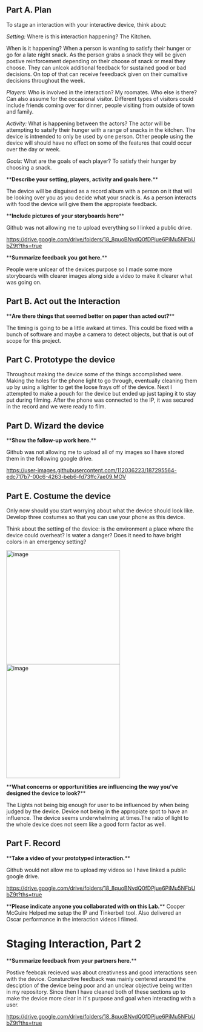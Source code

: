 

## Part A. Plan 

To stage an interaction with your interactive device, think about:

_Setting:_ Where is this interaction happening? The Kitchen.

When is it happening? When a person is wanting to satisfy their hunger or go for a late night snack. As the person grabs a snack they will be given postive reinforcement depending on their choose of snack or meal they choose. They can unlcok additional feedback for sustained good or bad decisions. On top of that can receive feeedback given on their cumaltive decisions throughout the week.

_Players:_ Who is involved in the interaction? My roomates. 
Who else is there? Can also assume for the occasional visitor. Different types of visitors could include friends coming over for dinner, people visiting from outside of town and family.

_Activity:_ 
What is happening between the actors? 
The actor will be attempting to satsify their hunger with a range of snacks in the kitchen. The device is intnended to only be used by one person. Other people using the device will should have no effect on some of the features that could occur over the day or week.

_Goals:_ 
What are the goals of each player?
To satisfy their hunger by choosing a snack.


\*\***Describe your setting, players, activity and goals here.**\*\*

 The device will be disguised as a record album with a person on it that will be looking over you as you decide what your snack is. As a person interacts with food the device will give them the appropiate feedback.

\*\***Include pictures of your storyboards here**\*\*

Github was not allowing me to upload everything so I linked a public drive.

https://drive.google.com/drive/folders/18_8quoBNvdQ0fDPjue6PiMu5NFbUbZ9t?ths=true

\*\***Summarize feedback you got here.**\*\*

People were unlcear of the devices purpose so I made some more storyboards with clearer images along side a video to make it clearer what was going on.

## Part B. Act out the Interaction


\*\***Are there things that seemed better on paper than acted out?**\*\*

The timing is going to be a little awkard at times. This could be fixed with a bunch of software and maybe a camera to detect objects, but that is out of scope for this project.


## Part C. Prototype the device

Throughout making the device some of the things accomplished were. Making the holes for the phone light to go through, eventually cleaning them up by using a lighter to get the loose frays off of the device. Next I attempted to make a pouch for the device but ended up just taping it to stay put during filming. After the phone was connected to the IP, it was secured in the record and we were ready to film.

## Part D. Wizard the device


\*\***Show the follow-up work here.**\*\*

Github was not allowing me to upload all of my images so I have stored them in the following google drive.

https://user-images.githubusercontent.com/112036223/187295564-edc717b7-00c6-4263-beb6-fd73ffc7ae09.MOV



## Part E. Costume the device

Only now should you start worrying about what the device should look like. Develop three costumes so that you can use your phone as this device.

Think about the setting of the device: is the environment a place where the device could overheat? Is water a danger? Does it need to have bright colors in an emergency setting?

<img width="300" alt="image" src="https://user-images.githubusercontent.com/112036223/187296820-147d99f4-3f7d-4aa1-8edb-66c634b2603c.png">


<img width="300" alt="image" src="https://user-images.githubusercontent.com/112036223/187297480-86a4fbc8-9b1f-402e-9209-ec130999ae16.png">






\*\***What concerns or opportunitities are influencing the way you've designed the device to look?**\*\*

The Lights not being big enough for user to be influenced by when being judged by the device. Device not being in the appropiate spot to have an influence. The device seems underwhelming at times.The ratio of light to the whole device does not seem like a good form factor as well.

## Part F. Record

\*\***Take a video of your prototyped interaction.**\*\*

Github would not allow me to upload my videos so I have linked a public google drive.

https://drive.google.com/drive/folders/18_8quoBNvdQ0fDPjue6PiMu5NFbUbZ9t?ths=true



\*\***Please indicate anyone you collaborated with on this Lab.**\*\*
Cooper McGuire Helped me setup the IP and Tinkerbell tool. Also delivered an Oscar performance in the interaction videos I filmed.


# Staging Interaction, Part 2 

\*\***Summarize feedback from your partners here.**\*\*

Postive feebcak recieved was about creativness and good interactions seen with the device. Consturctive feedback was mainly centered around the desciption of the device being poor and an unclear objective being written in my repository. Since then I have cleaned both of these sections up to make the device more clear in it's purpose and goal when interacting with a user.

https://drive.google.com/drive/folders/18_8quoBNvdQ0fDPjue6PiMu5NFbUbZ9t?ths=true


